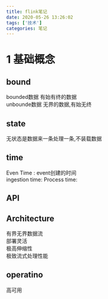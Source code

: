 ```yaml
---
title: flink笔记
date: 2020-05-26 13:26:02
tags: ['技术']
categories: 笔记
---
```

# 1 基础概念

## bound

bounded数据 有始有终的数据  
unbounde数据 无界的数据,有始无终 

## state

无状态是数据来一条处理一条,不装载数据 

## time

Even Time : event创建的时间  
ingestion time: 
Process time:

## API

## Architecture

有界无界数据流  
部署灵活  
极高伸缩性  
极致流式处理性能  

## operatino

高可用  

